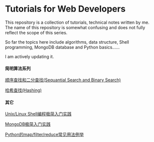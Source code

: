 Tutorials for Web Developers
==========================
This repository is a collection of tutorials, technical notes written by me. The name of this repository is somewhat confusing and does not fully reflect the scope of this series.

So far the topics here include algorithms, data structure, Shell programming, MongoDB database and Python basics......

I am actively updating it.

<h4>简明算法系列</h4>

[顺序查找和二分查找(Sequantial Search and Binary Search)](https://github.com/StevenSLXie/Tutorials-for-Web-Developers/blob/master/%E7%AE%80%E6%98%8E%E7%AE%97%E6%B3%95%E7%B3%BB%E5%88%97%EF%BC%9A%E9%A1%BA%E5%BA%8F%E6%9F%A5%E6%89%BE%E5%92%8C%E4%BA%8C%E5%88%86%E6%B3%95.md)

[哈希查找(Hashing)](https://github.com/StevenSLXie/Tutorials-for-Web-Developers/blob/master/%E7%AE%80%E6%98%8E%E7%AE%97%E6%B3%95%E7%B3%BB%E5%88%97%EF%BC%9A%E5%93%88%E5%B8%8C%E6%9F%A5%E6%89%BE.md)


<h4>其它</h4>

<a href="https://github.com/StevenSLXie/Shell-Programming-Tutorial/blob/master/Shell%E7%BC%96%E7%A8%8B%E6%9E%81%E7%AE%80%E5%85%A5%E9%97%A8%E5%AE%9E%E8%B7%B5.md">Unix/Linux Shell编程极简入门实践</a>

<a href="https://github.com/StevenSLXie/Tutorials-for-Web-Developers/blob/master/MongoDB%20%E6%9E%81%E7%AE%80%E5%AE%9E%E8%B7%B5%E5%85%A5%E9%97%A8.md">MongoDB极简入门实践</a>

[Python的map/filter/reduce常见用法例举](https://github.com/StevenSLXie/Tutorials-for-Web-Developers/blob/master/Python%E7%9A%84map%7Cfilter%7Creduce%E5%B8%B8%E8%A7%81%E7%94%A8%E6%B3%95%E4%BE%8B%E4%B8%BE.md)

